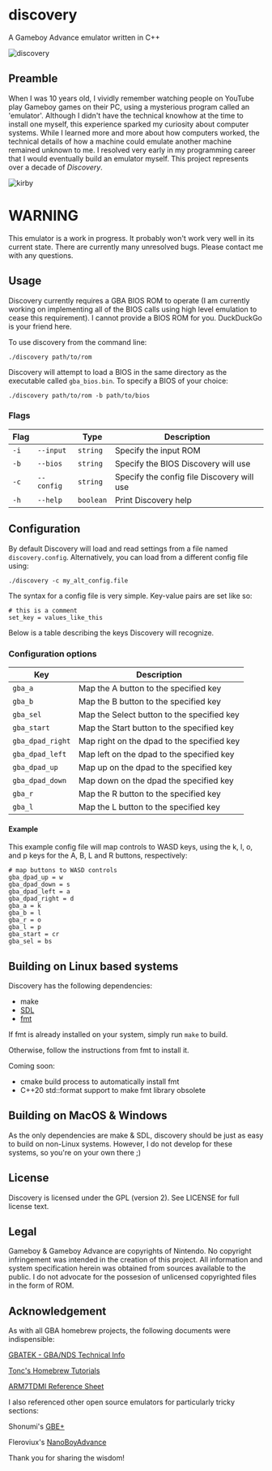 # discovery
A Gameboy Advance emulator written in C++

![discovery](assets/discovery.png)

## Preamble
When I was 10 years old, I vividly remember watching people on YouTube play Gameboy games on their PC, using a mysterious program called an 'emulator'. Although I didn't have the technical knowhow at the time to install one myself, this experience sparked my curiosity about computer systems. While I learned more and more about how computers worked, the technical details of how a machine could emulate another machine remained unknown to me. I resolved very early in my programming career that I would eventually build an emulator myself. This project represents over a decade of *Discovery*.

![kirby](assets/kirby_gameplay.png)

# WARNING
This emulator is a work in progress. It probably won't work very well in its current state. There are currently many unresolved bugs. Please contact me with any questions.

## Usage
Discovery currently requires a GBA BIOS ROM to operate (I am currently working on implementing all of the BIOS calls using high level emulation to cease this requirement). I cannot provide a BIOS ROM for you. DuckDuckGo is your friend here.

To use discovery from the command line:

`./discovery path/to/rom`

Discovery will attempt to load a BIOS in the same directory as the executable called `gba_bios.bin`. To specify a BIOS of your choice:

`./discovery path/to/rom -b path/to/bios`

### Flags

| Flag | | Type | Description|
|----|----|----|----|
`-i` | `--input` | `string` | Specify the input ROM
`-b` | `--bios` | `string` | Specify the BIOS Discovery will use
`-c` | `--config` | `string` | Specify the config file Discovery will use
`-h` | `--help` | `boolean` | Print Discovery help

## Configuration

By default Discovery will load and read settings from a file named `discovery.config`. Alternatively, you can load from a different config file
using: 

`./discovery -c my_alt_config.file`

The syntax for a config file is very simple. Key-value pairs are set like so:

```
# this is a comment
set_key = values_like_this
```

Below is a table describing the keys Discovery will recognize.

### Configuration options

|Key | Description|
|----|----|
`gba_a         `  | Map the A button to the specified key
`gba_b         `  | Map the B button to the specified key
`gba_sel       `  | Map the Select button to the specified key
`gba_start     `  | Map the Start button to the specified key
`gba_dpad_right`  | Map right on the dpad to the specified key
`gba_dpad_left `  | Map left on the dpad to the specified key
`gba_dpad_up   `  | Map up on the dpad to the specified key
`gba_dpad_down `  | Map down on the dpad the specified key
`gba_r         `  | Map the R button to the specified key
`gba_l         `  | Map the L button to the specified key

#### Example

This example config file will map controls to WASD keys, using the k, l, o, and p 
keys for the A, B, L and R buttons, respectively:

```
# map buttons to WASD controls
gba_dpad_up = w 
gba_dpad_down = s
gba_dpad_left = a
gba_dpad_right = d
gba_a = k
gba_b = l
gba_r = o
gba_l = p
gba_start = cr
gba_sel = bs
```

## Building on Linux based systems
Discovery has the following dependencies:
- make
- [SDL](https://www.libsdl.org)
- [fmt](https://www.github.com/fmtlib/fmt)

If fmt is already installed on your system, simply run `make` to build.

Otherwise, follow the instructions from fmt to install it.

Coming soon:
- cmake build process to automatically install fmt
- C++20 std::format support to make fmt library obsolete 

## Building on MacOS & Windows
As the only dependencies are make & SDL, discovery should be just as easy to build on non-Linux systems. However, I do not develop for these systems, so you're on your own there ;)

## License
Discovery is licensed under the GPL (version 2). See LICENSE for full license text.

## Legal
Gameboy & Gameboy Advance are copyrights of Nintendo. No copyright infringement was intended in the creation of this project. All information and system specification herein was obtained from sources available to the public. I do not advocate for the possesion of unlicensed copyrighted files in the form of ROM.

## Acknowledgement
As with all GBA homebrew projects, the following documents were indispensible:

[GBATEK - GBA/NDS Technical Info](https://problemkaputt.de/gbatek.htm)

[Tonc's Homebrew Tutorials](https://www.coranac.com/tonc/text/toc.htm)

[ARM7TDMI Reference Sheet](https://www.dwedit.org/files/ARM7TDMI.pdf)

I also referenced other open source emulators for particularly tricky sections:

Shonumi's [GBE+](https://github.com/shonumi/gbe-plus/)

Fleroviux's [NanoBoyAdvance](https://github.com/fleroviux/NanoBoyAdvance)

Thank you for sharing the wisdom!
